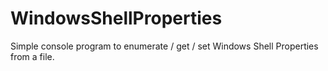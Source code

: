 # WindowsShellProperties
Simple console program to enumerate / get / set Windows Shell Properties from a file.
